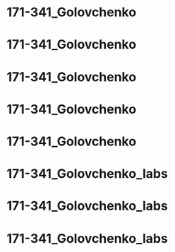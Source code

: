 # 171-341_Golovchenko
# 171-341_Golovchenko
# 171-341_Golovchenko
# 171-341_Golovchenko
# 171-341_Golovchenko
# 171-341_Golovchenko_labs
# 171-341_Golovchenko_labs
# 171-341_Golovchenko_labs

